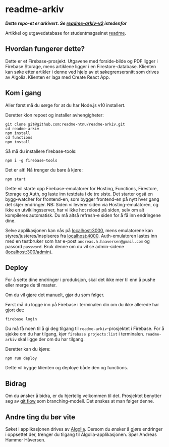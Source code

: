 # readme-arkiv

_**Dette repo-et er arkivert. Se [readme-arkiv-v2](https://github.com/AndreasHaaversen/readme-arkiv-v2) istedenfor**_


Artikkel og utgavedatabase for studentmagasinet [readme](https://readme.abakus.no).

## Hvordan fungerer dette?

Dette er et Firebase-prosjekt. Utgavene med forside-bilde og PDF ligger i Firebase Storage, mens artiklene ligger i en Firestore-database. Klienten kan søke etter artikler i denne ved hjelp av et søkegrensersnitt som drives av Algolia. Klienten er laga med Create React App.

## Kom i gang

Aller først må du sørge for at du har Node.js v10 installert.

Deretter klon repoet og installer avhengigheter:

```
git clone git@github.com:readme-ntnu/readme-arkiv.git
cd readme-arkiv
npm install
cd functions
npm install
```

Så må du installere firebase-tools:

```
npm i -g firebase-tools
```

Det er alt! Nå trenger du bare å kjøre:
```
npm start
```
Dette vil starte opp Firebase-emulatorer for Hosting, Functions, Firestore, Storage og Auth, og laste inn testdata i de tre siste. Det starter også en bygg-watcher for frontend-en, som bygger frontend-en på nytt hver gang det skjer endringer. NB: Siden vi leverer siden via Hosting-emulatoren, og ikke en utviklingsserver, har vi ikke hot reload på siden, selv om alt kompileres automatisk. Du må altså refresh-e siden for å få inn endringene dine.

Selve applikasjonen kan nås på [localhost:3000](localhost:3000), mens emulatorene kan styres/justeres/inspiseres fra [localhost:4000](localhost:3000). Auth-emulatoren lastes inn med en testbruker som har e-post `andreas.h.haaversen@gmail.com` og passord `password`. Bruk denne om du vil se admin-sidene ([localhost:300/admin](localhost:3000/admin)).

## Deploy

For å sette dine endringer i produksjon, skal det ikke mer til enn å pushe eller merge de til master.

Om du vil gjøre det manuelt, gjør du som følger.

Først må du logge inn på Firebase i terminalen din om du ikke allerede har gjort det:

```
firebase login
```

Du må få noen til å gi deg tilgang til `readme-arkiv`-prosjektet i Firebase. For å sjekke om du har tilgang, kjør `firebase projects:list` i terminalen. `readme-arkiv` skal ligge der om du har tilgang.

Deretter kan du kjøre:

```
npm run deploy
```

Dette vil bygge klienten og deploye både den og functions.

## Bidrag

Om du ønsker å bidra, er du hjertelig velkommen til det. Prosjektet benytter seg av [git flow](https://danielkummer.github.io/git-flow-cheatsheet/index.html) som branching-modell. Det ønskes at man følger denne.

## Andre ting du bør vite
Søket i applikasjonen drives av [Algolia](https://www.algolia.com). Dersom du ønsker å gjøre endringer i oppsettet der, trenger du tilgang til Algolia-applikasjonen. Spør Andreas Hammer Håversen. 
